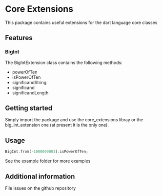 # Core Extensions

This package contains useful extensions for the dart language core classes

## Features

### BigInt

The BigIntExtension class contains the following methods:

- powerOfTen
- isPowerOfTen
- significandString
- significand
- significandLength

## Getting started

  Simply import the package and use the core_extensions libray or the big_int_extension one (at present it is the only one).

## Usage

```dart
BigInt.from(-1000000001).isPowerOfTen;
```

See the example folder for more examples

## Additional information

File issues on the github repository

